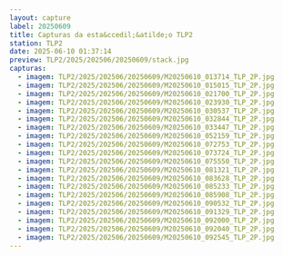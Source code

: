 ```yaml
---
layout: capture
label: 20250609
title: Capturas da esta&ccedil;&atilde;o TLP2
station: TLP2
date: 2025-06-10 01:37:14
preview: TLP2/2025/202506/20250609/stack.jpg
capturas:
  - imagem: TLP2/2025/202506/20250609/M20250610_013714_TLP_2P.jpg
  - imagem: TLP2/2025/202506/20250609/M20250610_015015_TLP_2P.jpg
  - imagem: TLP2/2025/202506/20250609/M20250610_021700_TLP_2P.jpg
  - imagem: TLP2/2025/202506/20250609/M20250610_023930_TLP_2P.jpg
  - imagem: TLP2/2025/202506/20250609/M20250610_030537_TLP_2P.jpg
  - imagem: TLP2/2025/202506/20250609/M20250610_032844_TLP_2P.jpg
  - imagem: TLP2/2025/202506/20250609/M20250610_033447_TLP_2P.jpg
  - imagem: TLP2/2025/202506/20250609/M20250610_052159_TLP_2P.jpg
  - imagem: TLP2/2025/202506/20250609/M20250610_072753_TLP_2P.jpg
  - imagem: TLP2/2025/202506/20250609/M20250610_073724_TLP_2P.jpg
  - imagem: TLP2/2025/202506/20250609/M20250610_075550_TLP_2P.jpg
  - imagem: TLP2/2025/202506/20250609/M20250610_081321_TLP_2P.jpg
  - imagem: TLP2/2025/202506/20250609/M20250610_083628_TLP_2P.jpg
  - imagem: TLP2/2025/202506/20250609/M20250610_085233_TLP_2P.jpg
  - imagem: TLP2/2025/202506/20250609/M20250610_085908_TLP_2P.jpg
  - imagem: TLP2/2025/202506/20250609/M20250610_090532_TLP_2P.jpg
  - imagem: TLP2/2025/202506/20250609/M20250610_091329_TLP_2P.jpg
  - imagem: TLP2/2025/202506/20250609/M20250610_092000_TLP_2P.jpg
  - imagem: TLP2/2025/202506/20250609/M20250610_092040_TLP_2P.jpg
  - imagem: TLP2/2025/202506/20250609/M20250610_092545_TLP_2P.jpg
---
```

